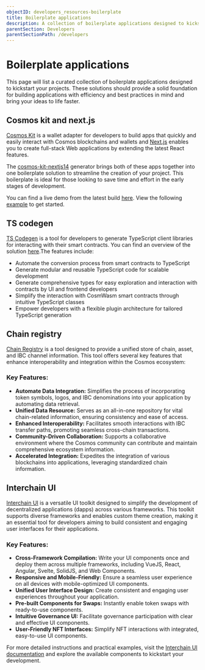 ```yaml
---
objectID: developers_resources-boilerplate
title: Boilerplate applications
description: A collection of boilerplate applications designed to kickstart your projects.
parentSection: Developers
parentSectionPath: /developers
---
```


# Boilerplate applications

This page will list a curated collection of boilerplate applications designed to kickstart your projects. These solutions should provide a solid foundation for building applications with efficiency and best practices in mind and bring your ideas to life faster.

## Cosmos kit and next.js

[Cosmos Kit](https://cosmology.zone/products/cosmos-kit) is a wallet adapter for developers to build apps that quickly and easily interact with Cosmos blockchains and wallets and [Next.js](https://nextjs.org) enables you to create full-stack Web applications by extending the latest React features.

The [cosmos-kit-nextjs14](https://github.com/cosmology-tech/create-cosmos-app) generator brings both of these apps together into one boilerplate solution to streamline the creation of your project. This boilerplate is ideal for those looking to save time and effort in the early stages of development.

You can find a live demo from the latest build [here](https://cosmos-kit.vercel.app). View the following [example](https://github.com/cosmology-tech/cosmos-kit/tree/main/packages/example) to get started.


## TS codegen

[TS Codegen](https://cosmology.zone/products/ts-codegen) is a tool for developers to generate TypeScript client libraries for interacting with their smart contracts. You can find an overview of the solution [here](https://cosmology.zone/products/ts-codegen).The features include:

- Automate the conversion process from smart contracts to TypeScript
- Generate modular and reusable TypeScript code for scalable development
- Generate comprehensive types for easy exploration and interaction with contracts by UI and frontend developers
- Simplify the interaction with CosmWasm smart contracts through intuitive TypeScript classes
- Empower developers with a flexible plugin architecture for tailored TypeScript generation

## Chain registry

[Chain Registry](https://cosmology.zone/products/chain-registry) is a tool designed to provide a unified store of chain, asset, and IBC channel information. This tool offers several key features that enhance interoperability and integration within the Cosmos ecosystem:

### Key Features:
- **Automate Data Integration:** Simplifies the process of incorporating token symbols, logos, and IBC denominations into your application by automating data retrieval.
- **Unified Data Resource:** Serves as an all-in-one repository for vital chain-related information, ensuring consistency and ease of access.
- **Enhanced Interoperability:** Facilitates smooth interactions with IBC transfer paths, promoting seamless cross-chain transactions.
- **Community-Driven Collaboration:** Supports a collaborative environment where the Cosmos community can contribute and maintain comprehensive ecosystem information.
- **Accelerated Integration:** Expedites the integration of various blockchains into applications, leveraging standardized chain information.

## Interchain UI

[Interchain UI](https://cosmology.zone/products/interchain-ui) is a versatile UI toolkit designed to simplify the development of decentralized applications (dapps) across various frameworks. This toolkit supports diverse frameworks and enables custom theme creation, making it an essential tool for developers aiming to build consistent and engaging user interfaces for their applications.

### Key Features:
- **Cross-Framework Compilation:** Write your UI components once and deploy them across multiple frameworks, including VueJS, React, Angular, Svelte, SolidJS, and Web Components.
- **Responsive and Mobile-Friendly:** Ensure a seamless user experience on all devices with mobile-optimized UI components.
- **Unified User Interface Design:** Create consistent and engaging user experiences throughout your application.
- **Pre-built Components for Swaps:** Instantly enable token swaps with ready-to-use components.
- **Intuitive Governance UI:** Facilitate governance participation with clear and effective UI components.
- **User-Friendly NFT Interfaces:** Simplify NFT interactions with integrated, easy-to-use UI components.

For more detailed instructions and practical examples, visit the [Interchain UI documentation](https://cosmology.zone/products/interchain-ui) and explore the available components to kickstart your development.